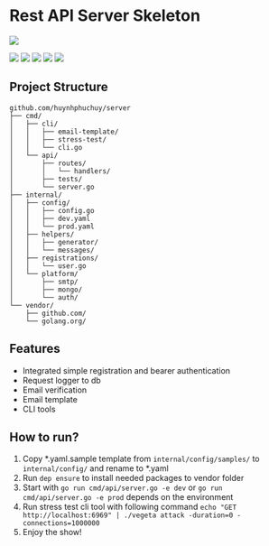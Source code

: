
# Rest API Server Skeleton

![](https://i0.wp.com/phocode.com/wp-content/uploads/2016/08/golang.sh-600x600.png?fit=300%2C300&ssl=1)

![](https://img.shields.io/github/stars/huynhphuchuy/server.svg) ![](https://img.shields.io/github/forks/huynhphuchuy/server.svg) ![](https://img.shields.io/github/tag/huynhphuchuy/server.svg) ![](https://img.shields.io/github/release/huynhphuchuy/server.svg) ![](https://img.shields.io/github/issues/huynhphuchuy/server.svg)

## Project Structure

    github.com/huynhphuchuy/server
    ├── cmd/
    │   ├── cli/
    │   │   ├── email-template/
    │   │   ├── stress-test/
    │   │   └── cli.go
    │   └── api/
    │       ├── routes/
    │       │   └── handlers/
    │       ├── tests/
    │       └── server.go
    ├── internal/
    │   ├── config/
    │   │   ├── config.go
    │   │   ├── dev.yaml
    │   │   └── prod.yaml
    │   ├── helpers/
    │   │   ├── generator/
    │   │   └── messages/
    │   ├── registrations/
    │   │   └── user.go
    │   └── platform/
    │       ├── smtp/
    │       ├── mongo/
    │       └── auth/
    └── vendor/
        ├── github.com/
        └── golang.org/

## Features

- Integrated simple registration and bearer authentication
- Request logger to db
- Email verification
- Email template
- CLI tools

## How to run?

1. Copy *.yaml.sample template from `internal/config/samples/` to `internal/config/` and rename to *.yaml
2. Run `dep ensure` to install needed packages to vendor folder
3. Start with `go run cmd/api/server.go -e dev` or `go run cmd/api/server.go -e prod` depends on the environment
4. Run stress test cli tool with following command `echo "GET http://localhost:6969" | ./vegeta attack -duration=0 -connections=1000000`
5. Enjoy the show!


